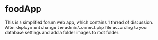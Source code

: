 # foodApp

This is a simplified forum web app, which contains 1 thread of discussion. 
After deployment change the admin/connect.php file according to your database settings and add a folder images to root folder.
